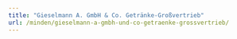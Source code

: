 ```yaml
---
title: "Gieselmann A. GmbH & Co. Getränke-Großvertrieb"
url: /minden/gieselmann-a-gmbh-und-co-getraenke-grossvertrieb/
---
```

